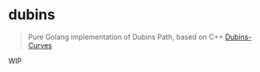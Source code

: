 # dubins
> Pure Golang implementation of Dubins Path, based on C++ [Dubins-Curves](https://github.com/AndrewWalker/Dubins-Curves)

WIP
